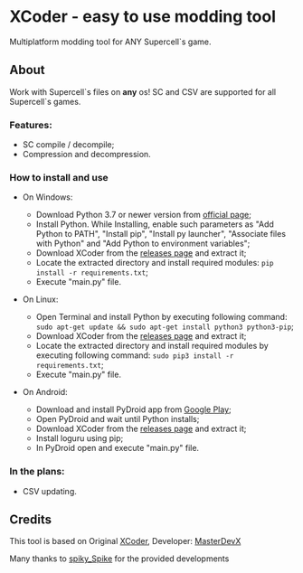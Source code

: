 # XCoder - easy to use modding tool
Multiplatform modding tool for ANY Supercell\`s game.

## About
Work with Supercell\`s files on **any** os! SC and CSV are supported for all Supercell\`s games.

### Features:
- SC compile / decompile;
- Compression and decompression.

### How to install and use
- On Windows:
  - Download Python 3.7 or newer version from [official page](https://www.python.org/downloads/);
  - Install Python. While Installing, enable such parameters as "Add Python to PATH", "Install pip", "Install py launcher", "Associate files with Python" and "Add Python to environment variables";
  - Download XCoder from the [releases page](https://github.com/Vorono4ka/XCoder/releases) and extract it;
  - Locate the extracted directory and install required modules: 
    ```pip install -r requirements.txt```;
  - Execute "main.py" file.

- On Linux:
  - Open Terminal and install Python by executing following command: 
    ```sudo apt-get update && sudo apt-get install python3 python3-pip```;
  - Download XCoder from the [releases page](https://github.com/Vorono4ka/XCoder/releases) and extract it;
  - Locate the extracted directory and install required modules by executing following command:
    ```sudo pip3 install -r requirements.txt```;
  - Execute "main.py" file.

- On Android:
  - Download and install PyDroid app from [Google Play](https://play.google.com/store/apps/details?id=ru.iiec.pydroid3);
  - Open PyDroid and wait until Python installs;
  - Download XCoder from the [releases page](https://github.com/Vorono4ka/XCoder/releases) and extract it;
  - Install loguru using pip;
  - In PyDroid open and execute "main.py" file.

### In the plans:
- CSV updating.

## Credits
This tool is based on Original [XCoder](https://github.com/MasterDevX/xcoder), Developer: [MasterDevX](https://github.com/MasterDevX)</br>

Many thanks to [spiky_Spike](https://github.com/spiky-s) for the provided developments
